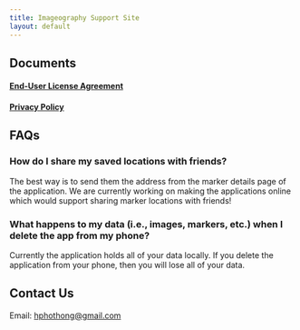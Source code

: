 ```yaml
---
title: Imageography Support Site
layout: default
---
```


## Documents

#### [End-User License Agreement](https://hphothong.github.io/documentation/imageography/eula)

#### [Privacy Policy](https://hphothong.github.io/documentation/imageography/privacy)

## FAQs

### How do I share my saved locations with friends?

The best way is to send them the address from the marker details page of the application.
We are currently working on making the applications online which would support sharing marker locations with friends!

### What happens to my data (i.e., images, markers, etc.) when I delete the app from my phone?

Currently the application holds all of your data locally. If you delete the application from your phone, then you will lose all of your data.

## Contact Us

Email: [hphothong@gmail.com](mailto:hphothong@gmail.com)
